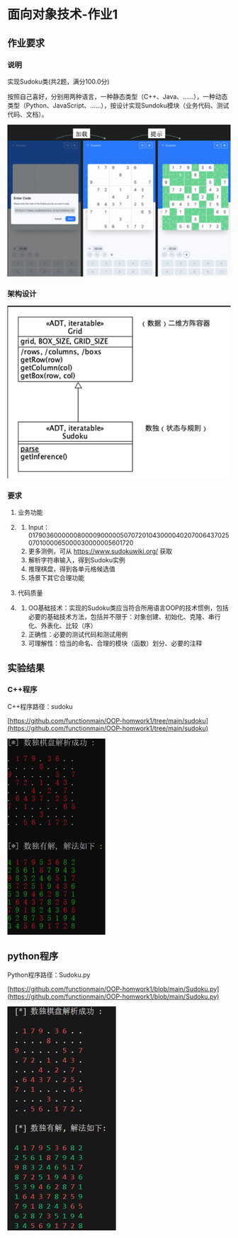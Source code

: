 # 面向对象技术-作业1

## 作业要求

### 说明

实现Sudoku类(共2题，满分100.0分)

按照自己喜好，分别用两种语言，一种静态类型（C++、Java、……），一种动态类型（Python、JavaScript、……），按设计实现Sundoku模块（业务代码、测试代码、文档）。

![design](images/shili.png)



### 架构设计

![design](images/design.png)

### 要求

1. 业务功能

2. 1. Input：017903600000080000900000507072010430000402070064370250701000065000030000005601720 
   2. 更多测例，可从 https://www.sudokuwiki.org/ 获取
   3. 解析字符串输入，得到Sudoku实例
   4. 推理棋盘，得到各单元格候选值
   5. 场景下其它合理功能

3. 代码质量

4. 1. OO基础技术：实现的Sudoku类应当符合所用语言OOP的技术惯例，包括必要的基础技术方法，包括并不限于：对象创建、初始化、克隆、串行化、外表化、比较（序）
   2. 正确性：必要的测试代码和测试用例
   3. 可理解性：恰当的命名、合理的模块（函数）划分、必要的注释



## 实验结果

### C++程序

C++程序路径：sudoku

[https://github.com/functionmain/OOP-homwork1/tree/main/sudoku](https://github.com/functionmain/OOP-homwork1/tree/main/sudoku)

![c_pp](images/c_pp.png)

## python程序

Python程序路径：Sudoku.py

[https://github.com/functionmain/OOP-homwork1/blob/main/Sudoku.py](https://github.com/functionmain/OOP-homwork1/blob/main/Sudoku.py)

![python](images/python.png)

